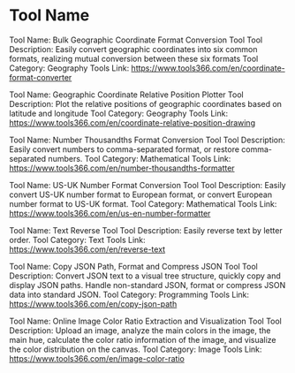 # Tool Name

Tool Name: Bulk Geographic Coordinate Format Conversion Tool
Tool Description: Easily convert geographic coordinates into six common formats, realizing mutual conversion between these six formats
Tool Category: Geography Tools
Link: https://www.tools366.com/en/coordinate-format-converter

Tool Name: Geographic Coordinate Relative Position Plotter
Tool Description: Plot the relative positions of geographic coordinates based on latitude and longitude
Tool Category: Geography Tools
Link: https://www.tools366.com/en/coordinate-relative-position-drawing

Tool Name: Number Thousandths Format Conversion Tool
Tool Description: Easily convert numbers to comma-separated format, or restore comma-separated numbers.
Tool Category: Mathematical Tools
Link: https://www.tools366.com/en/number-thousandths-formatter

Tool Name: US-UK Number Format Conversion Tool
Tool Description: Easily convert US-UK number format to European format, or convert European number format to US-UK format.
Tool Category: Mathematical Tools
Link: https://www.tools366.com/en/us-en-number-formatter

Tool Name: Text Reverse Tool
Tool Description: Easily reverse text by letter order.
Tool Category: Text Tools
Link: https://www.tools366.com/en/reverse-text

Tool Name: Copy JSON Path, Format and Compress JSON Tool
Tool Description: Convert JSON text to a visual tree structure, quickly copy and display JSON paths. Handle non-standard JSON, format or compress JSON data into standard JSON.
Tool Category: Programming Tools
Link: https://www.tools366.com/en/copy-json-path

Tool Name: Online Image Color Ratio Extraction and Visualization Tool
Tool Description: Upload an image, analyze the main colors in the image, the main hue, calculate the color ratio information of the image, and visualize the color distribution on the canvas.
Tool Category: Image Tools
Link: https://www.tools366.com/en/image-color-ratio

